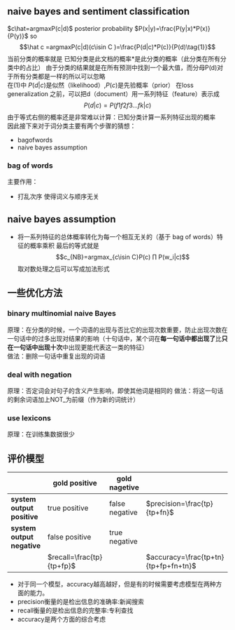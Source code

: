 
## naive bayes and sentiment classification
 $c\hat=argmaxP(c|d)$  posterior probability
 $P(x|y)=\frac{P(y|x)*P(x)}{P(y)}$
so
$$\hat c  =argmaxP(c|d)(c\isin C )=\frac{P(d|c)*P(c)}{P(d)\tag{1}}$$
当前分类的概率就是 已知分类是此文档的概率*是此分类的概率（此分类在所有分类中的占比） 
由于分类的结果就是在所有预测中找到一个最大值，而分母P(d)对于所有分类都是一样的所以可以忽略  
在(1)中 $P(d|c)$是似然（likelihood）,$P(c)$是先验概率（prior）
在loss generalization 之前，可以把d（document）用一系列特征（feature）表示成
$$P(d|c)=P(f1f2f3...fk|c)\tag{2}$$
由于等式右侧的概率还是非常难以计算：已知分类计算一系列特征出现的概率  
因此接下来对于词分类主要有两个步骤的猜想：
- bagofwords
- naive bayes assumption
### bag of words
主要作用：
- 打乱次序 使得词义与顺序无关

## naive bayes assumption
- 将一系列特征的总体概率转化为每一个相互无关的（基于 bag of words）特征的概率乘积
最后的等式就是
$$c_{NB}=argmax_{c\isin C}P(c) ∏ P(w_i|c)$$
取对数处理之后可以写成加法形式

## 一些优化方法
### binary multinomial naive Bayes 
原理：在分类的时候，一个词语的出现与否比它的出现次数重要，防止出现次数在一句话中的过多出现对结果的影响（十句话中，某个词在**每一句话中都出现了**比**只在一句话中出现十次**中出现更能代表这一类的特征）  
做法：删除一句话中重复出现的词语
### deal with negation
原理：否定词会对句子的含义产生影响，即使其他词是相同的
做法：将这一句话的剩余词语加上NOT_为前缀（作为新的词统计）
### use lexicons
原理：在训练集数据很少
## 评价模型

||gold positive|gold nagetive||
|--|--|--|--|
| **system output positive**|true positive | false negative|$precision=\frac{tp}{tp+fn}$|
| **system output negative**|false positive | true negative|
||$recall=\frac{tp}{tp+fp}$||$accuracy=\frac{tp+tn}{tp+fp+fn+tn}$||
- 对于同一个模型，accuracy越高越好，但是有的时候需要考虑模型在两种方面的能力。
- precision衡量的是检出信息的准确率:新闻搜索
- recall衡量的是检出信息的完整率:专利查找
- accuracy是两个方面的综合考虑
